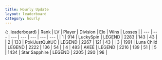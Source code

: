 ```yaml
---
title: Hourly Update
layout: leaderboard
category: hourly
---
```


{: .leaderboard}
| Rank | LV | Player | Division | Elo | Wins | Losses |
| --- | --- | --- | --- | --- | --- | --- |
| <span data-change="0">1</span> | 914 | <span title="ID: 498412">LuckySpin</span> | LEGEND | <span data-change="0">2283</span> | <span data-change="0">143</span> | <span data-change="0">43</span> |
| <span data-change="0">2</span> | 133 | <span title="ID: 512752">PokiJustQuitUC</span> | LEGEND | <span data-change="0">2267</span> | <span data-change="0">121</span> | <span data-change="0">43</span> |
| <span data-change="0">3</span> | 1991 | <span title="ID: 164871">Luna Child</span> | LEGEND | <span data-change="0">2222</span> | <span data-change="0">136</span> | <span data-change="0">54</span> |
| <span data-change="0">4</span> | 483 | <span title="ID: 455100">AKEE</span> | LEGEND | <span data-change="0">2216</span> | <span data-change="0">139</span> | <span data-change="0">51</span> |
| <span data-change="0">5</span> | 1434 | <span title="ID: 315148">Star Sapphire</span> | LEGEND | <span data-change="0">2205</span> | <span data-change="0">290</span> | <span data-change="0">98</span> |